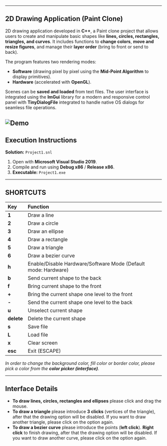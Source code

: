 
---

## 2D Drawing Application (Paint Clone)

2D drawing application developed in **C++**, a Paint clone project that allows users to create and manipulate basic shapes like **lines, circles, rectangles, triangles, and curves**. It includes functions to **change colors**, **move and resize figures**, and manage their **layer order** (bring to front or send to back).

The program features two rendering modes: 
* **Software** (drawing pixel by pixel using the **Mid-Point Algorithm** to display primitives).
* **Hardware** (accelerated with **OpenGL**).

Scenes can be **saved and loaded** from text files. The user interface is integrated using the **ImGui** library for a modern and responsive control panel with **TinyDialogFile** integrated to handle native OS dialogs for seamless file operations.

![Demo](portafolio-paint-project.gif)
---

## Execution Instructions

**Solution:** `Project1.snl`

1.  Open with **Microsoft Visual Studio 2019**.
2.  Compile and run using **Debug x86** / **Release x86**.
3.  **Executable:** `Project1.exe`

---

## SHORTCUTS 

| Key | Function |
| :---- | :------ |
| **1** | Draw a line |
| **2** | Draw a circle |
| **3** | Draw an ellipse |
| **4** | Draw a rectangle |
| **5** | Draw a triangle |
| **6** | Draw a bezier curve |
| **h** | Enable/Disable Hardware/Software Mode (Default mode: Hardware) |
| **b** | Send current shape to the back |
| **f** | Bring current shape to the front |
| **+** | Bring the current shape one level to the front |
| **-** | Send the current shape one level to the back |
| **u** | Unselect current shape |
| **delete** | Delete the current shape |
| **s** | Save file |
| **L** | Load file |
| **x** | Clear screen |
| **esc** | Exit (ESCAPE) |

*In order to change the background color, fill color or border color, please pick a color from the **color picker (interface)**.*

---

## Interface Details

* **To draw lines, circles, rectangles and ellipses** please click and drag the mouse.
* **To draw a triangle** please introduce **3 clicks** (vertices of the triangle), after that the drawing option will be disabled. If you want to draw another triangle, please click on the option again.
* **To draw a bezier curve** please introduce the points (**left click**). **Right click** to finish drawing, after that the drawing option will be disabled. If you want to draw another curve, please click on the option again.